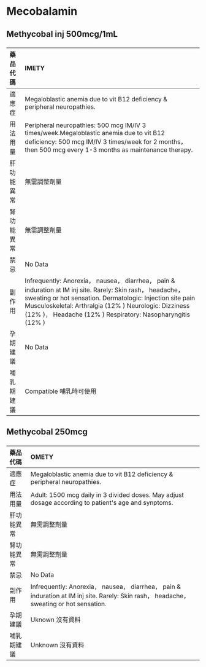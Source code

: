 # Mecobalamin

## Methycobal inj 500mcg/1mL

##### 

| 藥品代碼   | IMETY                                                                                                                                                                                                                                                                                            |
|:-----------|:-------------------------------------------------------------------------------------------------------------------------------------------------------------------------------------------------------------------------------------------------------------------------------------------------|
| 適應症     | Megaloblastic anemia due to vit B12 deficiency & peripheral neuropathies.                                                                                                                                                                                                                        |
| 用法用量   | Peripheral neuropathies: 500 mcg IM/IV 3 times/week.Megaloblastic anemia due to vit B12 deficiency: 500 mcg IM/IV 3 times/week for 2 months， then 500 mcg every 1-3 months as maintenance therapy.                                                                                              |
| 肝功能異常 | 無需調整劑量                                                                                                                                                                                                                                                                                     |
| 腎功能異常 | 無需調整劑量                                                                                                                                                                                                                                                                                     |
| 禁忌       | No Data                                                                                                                                                                                                                                                                                          |
| 副作用     | Infrequently: Anorexia， nausea， diarrhea， pain & induration at IM inj site. Rarely: Skin rash， headache， sweating or hot sensation. Dermatologic: Injection site pain Musculoskeletal: Arthralgia (12% ) Neurologic: Dizziness (12% )， Headache (12% ) Respiratory: Nasopharyngitis (12% ) |
| 孕期建議   | No Data                                                                                                                                                                                                                                                                                          |
| 哺乳期建議 | Compatible 哺乳時可使用                                                                                                                                                                                                                                                                          |

## Methycobal 250mcg

##### 

| 藥品代碼   | OMETY                                                                                                                                    |
|:-----------|:-----------------------------------------------------------------------------------------------------------------------------------------|
| 適應症     | Megaloblastic anemia due to vit B12 deficiency & peripheral neuropathies.                                                                |
| 用法用量   | Adult: 1500 mcg daily in 3 divided doses. May adjust dosage according to patient's age and synptoms.                                     |
| 肝功能異常 | 無需調整劑量                                                                                                                             |
| 腎功能異常 | 無需調整劑量                                                                                                                             |
| 禁忌       | No Data                                                                                                                                  |
| 副作用     | Infrequently: Anorexia， nausea， diarrhea， pain & induration at IM inj site. Rarely: Skin rash， headache， sweating or hot sensation. |
| 孕期建議   | Uknown 沒有資料                                                                                                                          |
| 哺乳期建議 | Unknown 沒有資料                                                                                                                         |

